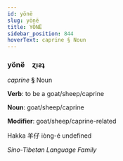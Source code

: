 ```yaml
---
id: yönë
slug: yönë
title: YÖNË
sidebar_position: 844
hoverText: caprine § Noun
---
```


### yönë&emsp;<span kind="abugida">ɀıƨʇ</span>

*caprine* **§** Noun

**Verb**: to be a goat/sheep/caprine

**Noun**: goat/sheep/caprine

**Modifier**: goat/sheep/caprine-related

Hakka 羊仔 iòng-é undefined

*Sino-Tibetan Language Family*